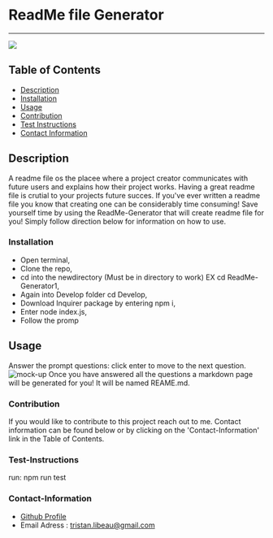 # ReadMe file Generator
----
<a href="https://img.shields.io/badge/License-undefined-brightgreen"><img src="https://img.shields.io/badge/License-undefined-brightgreen"></a>

## Table of Contents

- [Description](#description)
- [Installation](#installation)
- [Usage](#usage)
- [Contribution](#contribution)
- [Test Instructions](#test-instructions)
- [Contact Information](#contact-information)

## Description

A readme file os the placee where a project creator communicates with future users and explains how their project works. Having a great readme file is crutial to your projects future succes. If you've ever written a readme file you know that creating one can be considerably time consuming! Save yourself time by using the ReadMe-Generator that will create readme file for you! Simply follow direction below for information on how to use.

### Installation

* Open terminal, 
* Clone the repo, 
* cd into the newdirectory (Must be in directory to work) EX cd ReadMe-Generator1, 
* Again into Develop folder cd Develop, 
* Download Inquirer package by entering npm i, 
* Enter node index.js, 
* Follow the promp

## Usage

Answer the prompt questions: click enter to move to the next question. 
![mock-up](./img/readme-generator.gif)
Once you have answered all the questions a markdown page will be generated for you! It will be named REAME.md.

### Contribution

If you would like to contribute to this project reach out to me. Contact information can be found below or by clicking on the 'Contact-Information' link in the Table of Contents.

### Test-Instructions

run: npm run test

### Contact-Information

* [Github Profile](https://github.com/TristanLibeau)
* Email Adress : tristan.libeau@gmail.com
